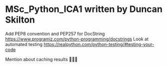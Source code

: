 # MSc_Python_ICA1 written by Duncan Skilton

Add PEP8 convention and PEP257 for DocString https://www.programiz.com/python-programming/docstrings
Look at automated testing https://realpython.com/python-testing/#testing-your-code

Mention about caching results 🤷🏼‍♂️
